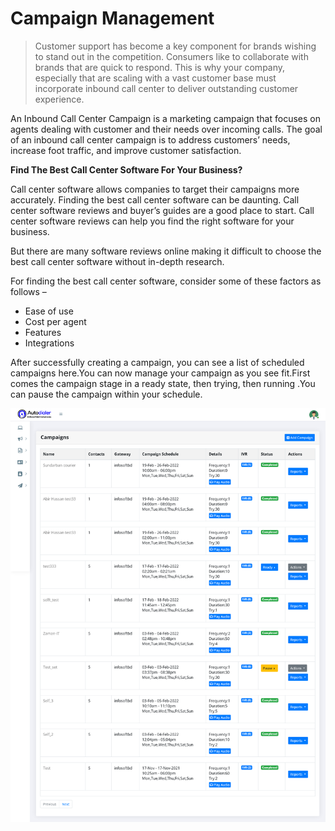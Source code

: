 # Campaign Management

> Customer support has become a key component for brands wishing to stand out in the competition. Consumers like to collaborate with brands that are quick to respond. This is why your company, especially that are scaling with a vast customer base must incorporate inbound call center to deliver outstanding customer experience.


An Inbound Call Center Campaign is a marketing campaign that focuses on agents dealing with customer and their needs over incoming calls.
The goal of an inbound call center campaign is to address customers’ needs, increase foot traffic, and improve customer satisfaction.

**Find The Best Call Center Software For Your Business?**


Call center software allows companies to target their campaigns more accurately. Finding the best call center software can be daunting. Call center software reviews and buyer’s guides are a good place to start. Call center software reviews can help you find the right software for your business.

But there are many software reviews online making it difficult to choose the best call center software without in-depth research.

For finding the best call center software, consider some of these factors as follows –

- Ease of use
- Cost per agent
- Features
- Integrations


After successfully creating a campaign, you can see a list of scheduled campaigns here.You can now manage your campaign as you see fit.First comes the campaign stage in a ready state, then trying, then running .You can pause the campaign within your schedule.

![image](img/8.png)




